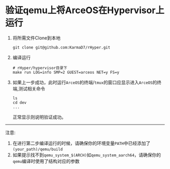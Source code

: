 # 验证qemu上将ArceOS在Hypervisor上运行

1.  将所需文件Clone到本地
    
    ```shell
    git clone git@github.com:KarmaD7/rHyper.git
    ```

2.  编译运行
    
    ```shell
    # rHyper/hypervisor目录下
    make run LOG=info SMP=2 GUEST=arceos NET=y FS=y
    ```

3.  如果上一步成功，此时运行`ArceOS`的终端/`tmux`的窗口应显示进入`ArceOS`的终端,测试相关命令
    
    ```shell
    ls
    cd dev
    ...
    ```
    正常显示则说明验证成功。

---

注意:
  1.    在进行第二步编译运行的时候，请确保你的环境变量`PATH`中已经添加了`(your_path)/qemu/build`
  2.    如果提示找不到`qemu_system_$(ARCH)`如`qemu_system_aarch64`，请确保你的`qemu`编译时使用了结构对应的参数